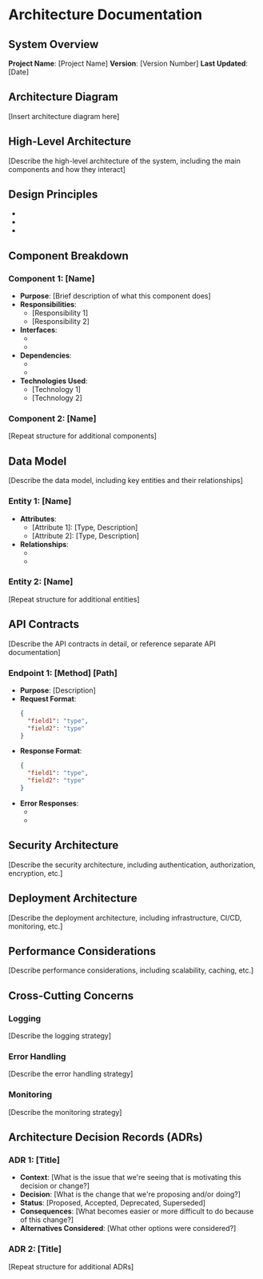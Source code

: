 # Architecture Documentation

## System Overview

**Project Name**: [Project Name]
**Version**: [Version Number]
**Last Updated**: [Date]

## Architecture Diagram

[Insert architecture diagram here]

## High-Level Architecture

[Describe the high-level architecture of the system, including the main components and how they interact]

## Design Principles

- [Design Principle 1]: [Explanation]
- [Design Principle 2]: [Explanation]
- [Design Principle 3]: [Explanation]

## Component Breakdown

### Component 1: [Name]

- **Purpose**: [Brief description of what this component does]
- **Responsibilities**: 
  - [Responsibility 1]
  - [Responsibility 2]
- **Interfaces**:
  - [Interface 1]: [Description]
  - [Interface 2]: [Description]
- **Dependencies**:
  - [Dependency 1]: [Description]
  - [Dependency 2]: [Description]
- **Technologies Used**:
  - [Technology 1]
  - [Technology 2]

### Component 2: [Name]

[Repeat structure for additional components]

## Data Model

[Describe the data model, including key entities and their relationships]

### Entity 1: [Name]

- **Attributes**:
  - [Attribute 1]: [Type, Description]
  - [Attribute 2]: [Type, Description]
- **Relationships**:
  - [Relationship 1]: [Description]
  - [Relationship 2]: [Description]

### Entity 2: [Name]

[Repeat structure for additional entities]

## API Contracts

[Describe the API contracts in detail, or reference separate API documentation]

### Endpoint 1: [Method] [Path]

- **Purpose**: [Description]
- **Request Format**:
  ```json
  {
    "field1": "type",
    "field2": "type"
  }
  ```
- **Response Format**:
  ```json
  {
    "field1": "type",
    "field2": "type"
  }
  ```
- **Error Responses**:
  - [Error Code 1]: [Description]
  - [Error Code 2]: [Description]

## Security Architecture

[Describe the security architecture, including authentication, authorization, encryption, etc.]

## Deployment Architecture

[Describe the deployment architecture, including infrastructure, CI/CD, monitoring, etc.]

## Performance Considerations

[Describe performance considerations, including scalability, caching, etc.]

## Cross-Cutting Concerns

### Logging

[Describe the logging strategy]

### Error Handling

[Describe the error handling strategy]

### Monitoring

[Describe the monitoring strategy]

## Architecture Decision Records (ADRs)

### ADR 1: [Title]

- **Context**: [What is the issue that we're seeing that is motivating this decision or change?]
- **Decision**: [What is the change that we're proposing and/or doing?]
- **Status**: [Proposed, Accepted, Deprecated, Superseded]
- **Consequences**: [What becomes easier or more difficult to do because of this change?]
- **Alternatives Considered**: [What other options were considered?]

### ADR 2: [Title]

[Repeat structure for additional ADRs]
